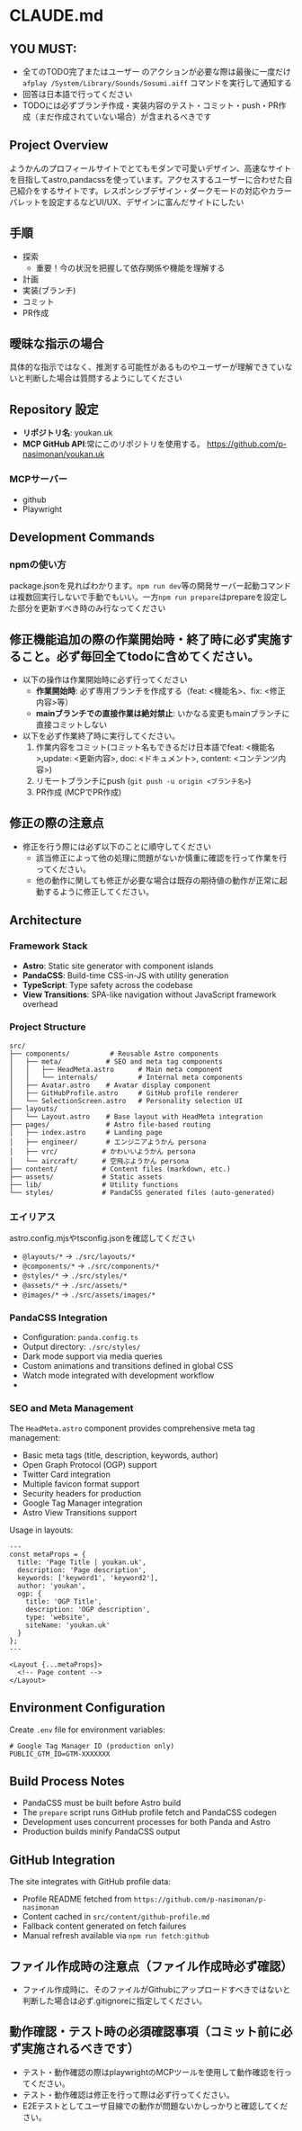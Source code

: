 # CLAUDE.md

## YOU MUST: 
- 全てのTODO完了またはユーザー のアクションが必要な際は最後に一度だけ `afplay /System/Library/Sounds/Sosumi.aiff` コマンドを実行して通知する
- 回答は日本語で行ってください
- TODOには必ずブランチ作成・実装内容のテスト・コミット・push・PR作成（まだ作成されていない場合）が含まれるべきです
  
## Project Overview
ようかんのプロフィールサイトでとてもモダンで可愛いデザイン、高速なサイトを目指してastro,pandacssを使っています。アクセスするユーザーに合わせた自己紹介をするサイトです。レスポンシブデザイン・ダークモードの対応やカラーパレットを設定するなどUI/UX、デザインに富んだサイトにしたい

## 手順
- 探索
  - 重要！今の状況を把握して依存関係や機能を理解する
- 計画
- 実装(ブランチ)
- コミット
- PR作成

## 曖昧な指示の場合
具体的な指示ではなく、推測する可能性があるものやユーザーが理解できていないと判断した場合は質問するようにしてください

## Repository 設定
- **リポジトリ名**: youkan.uk
- **MCP GitHub API**:常にこのリポジトリを使用する。
https://github.com/p-nasimonan/youkan.uk

### MCPサーバー
- github
- Playwright

## Development Commands

### npmの使い方
package.jsonを見ればわかります。`npm run dev`等の開発サーバー起動コマンドは複数回実行しないで手動でもいい。一方`npm run prepare`はprepareを設定した部分を更新すべき時のみ行なってください

## 修正機能追加の際の作業開始時・終了時に必ず実施すること。必ず毎回全てtodoに含めてください。
- 以下の操作は作業開始時に必ず行ってください
  - **作業開始時**: 必ず専用ブランチを作成する（feat: <機能名>、fix: <修正内容>等）
  - **mainブランチでの直接作業は絶対禁止**: いかなる変更もmainブランチに直接コミットしない
- 以下を必ず作業終了時に実行してください。
  1. 作業内容をコミット(コミット名もできるだけ日本語でfeat: <機能名>,update: <更新内容>, doc: <ドキュメント>, content: <コンテンツ内容>)
  2. リモートブランチにpush (`git push -u origin <ブランチ名>`)
  3. PR作成 (MCPでPR作成) 

## 修正の際の注意点
- 修正を行う際には必ず以下のことに順守してください
  - 該当修正によって他の処理に問題がないか慎重に確認を行って作業を行ってください。
  - 他の動作に関しても修正が必要な場合は既存の期待値の動作が正常に起動するように修正してください。

## Architecture

### Framework Stack
- **Astro**: Static site generator with component islands
- **PandaCSS**: Build-time CSS-in-JS with utility generation
- **TypeScript**: Type safety across the codebase
- **View Transitions**: SPA-like navigation without JavaScript framework overhead

### Project Structure
```
src/
├── components/          # Reusable Astro components
│   ├── meta/           # SEO and meta tag components
│   │   ├── HeadMeta.astro      # Main meta component
│   │   └── internals/          # Internal meta components
│   ├── Avatar.astro    # Avatar display component
│   ├── GitHubProfile.astro     # GitHub profile renderer
│   └── SelectionScreen.astro   # Personality selection UI
├── layouts/
│   └── Layout.astro    # Base layout with HeadMeta integration
├── pages/              # Astro file-based routing
│   ├── index.astro     # Landing page
│   ├── engineer/       # エンジニアようかん persona
│   ├── vrc/           # かわいいようかん persona  
│   └── aircraft/      # 空飛ぶようかん persona
├── content/           # Content files (markdown, etc.)
├── assets/            # Static assets
├── lib/               # Utility functions
└── styles/            # PandaCSS generated files (auto-generated)
```

### エイリアス
astro.config.mjsやtsconfig.jsonを確認してください
- `@layouts/*` → `./src/layouts/*`
- `@components/*` → `./src/components/*`
- `@styles/*` → `./src/styles/*`
- `@assets/*` → `./src/assets/*`
- `@images/*` → `./src/assets/images/*`

### PandaCSS Integration
- Configuration: `panda.config.ts`
- Output directory: `./src/styles/`
- Dark mode support via media queries
- Custom animations and transitions defined in global CSS
- Watch mode integrated with development workflow
- 
### SEO and Meta Management
The `HeadMeta.astro` component provides comprehensive meta tag management:
- Basic meta tags (title, description, keywords, author)
- Open Graph Protocol (OGP) support
- Twitter Card integration  
- Multiple favicon format support
- Security headers for production
- Google Tag Manager integration
- Astro View Transitions support

Usage in layouts:
```astro
---
const metaProps = {
  title: 'Page Title | youkan.uk',
  description: 'Page description',
  keywords: ['keyword1', 'keyword2'],
  author: 'youkan',
  ogp: {
    title: 'OGP Title',
    description: 'OGP description',
    type: 'website',
    siteName: 'youkan.uk'
  }
};
---

<Layout {...metaProps}>
  <!-- Page content -->
</Layout>
```

## Environment Configuration

Create `.env` file for environment variables:
```env
# Google Tag Manager ID (production only)
PUBLIC_GTM_ID=GTM-XXXXXXX
```

## Build Process Notes
- PandaCSS must be built before Astro build
- The `prepare` script runs GitHub profile fetch and PandaCSS codegen
- Development uses concurrent processes for both Panda and Astro
- Production builds minify PandaCSS output

## GitHub Integration
The site integrates with GitHub profile data:
- Profile README fetched from `https://github.com/p-nasimonan/p-nasimonan`
- Content cached in `src/content/github-profile.md`
- Fallback content generated on fetch failures
- Manual refresh available via `npm run fetch:github`

## ファイル作成時の注意点（ファイル作成時必ず確認）
- ファイル作成時に、そのファイルがGithubにアップロードすべきではないと判断した場合は必ず.gitignoreに指定してください。


## 動作確認・テスト時の必須確認事項（コミット前に必ず実施されるべきです）
- テスト・動作確認の際はplaywrightのMCPツールを使用して動作確認を行ってください。
- テスト・動作確認は修正を行って際は必ず行ってください。
- E2Eテストとしてユーザ目線での動作が問題ないかしっかりと確認してください。